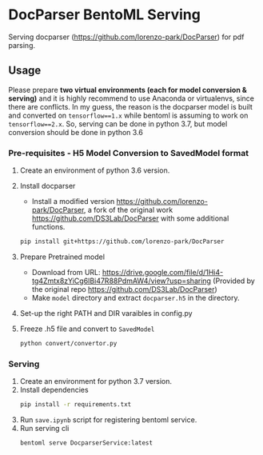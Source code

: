 # DocParser BentoML Serving
Serving docparser (https://github.com/lorenzo-park/DocParser) for pdf parsing.

## Usage
Please prepare **two virtual environments (each for model conversion & serving)** and it is highly recommend to use Anaconda or virtualenvs, since there are conflicts. In my guess, the reason is the docparser model is built and converted on `tensorflow==1.x` while bentoml is assuming to work on `tensorflow==2.x`. So, serving can be done in python 3.7, but model conversion should be done in python 3.6

### Pre-requisites - H5 Model Conversion to SavedModel format
1. Create an environment of python 3.6 version.
2. Install docparser
    - Install a modified version https://github.com/lorenzo-park/DocParser, a fork of the original work https://github.com/DS3Lab/DocParser with some additional functions.
    ```bash
    pip install git+https://github.com/lorenzo-park/DocParser
    ```
3. Prepare Pretrained model
    - Download from URL: https://drive.google.com/file/d/1Hi4-tg4Zmtx8zYiCg6IBi47R88PdmAW4/view?usp=sharing (Provided by the original repo https://github.com/DS3Lab/DocParser)
    - Make `model` directory and extract `docparser.h5` in the directory.

4. Set-up the right PATH and DIR varaibles in config.py
5. Freeze .h5 file and convert to `SavedModel`
    ```bash
    python convert/convertor.py
    ```

### Serving
1. Create an environment for python 3.7 version.
2. Install dependencies
    ```bash
    pip install -r requirements.txt
    ```
3. Run `save.ipynb` script for registering bentoml service.
4. Run serving cli
    ```bash
    bentoml serve DocparserService:latest
    ```
